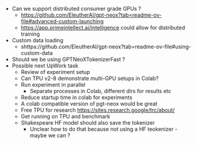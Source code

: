 - Can we support distributed consumer grade GPUs ?
  - https://github.com/EleutherAI/gpt-neox?tab=readme-ov-file#advanced-custom-launching
  - https://app.primeintellect.ai/intelligence could allow for distributed training
- Custom data loading
  - shttps://github.com/EleutherAI/gpt-neox?tab=readme-ov-file#using-custom-data
- Should we be using GPTNeoXTokenizerFast ?
- Possible next UpWork task
  - Review of experiment setup
  - Can TPU v2-8 demonstrate multi-GPU setups in Colab?
  - Run experiment in parallel
    - Separate processes in Colab, different dirs for results etc
  - Reduce startup time in colab for experiments
  - A colab compatible version of pgt-neox would be great
  - Free TPU for research https://sites.research.google/trc/about/
   - Get running on TPU and benchmark
  - Shakespeare HF model should also save the tokenizer
    - Unclear how to do that because not using a HF teokenizer - maybe we can ?